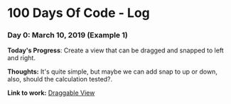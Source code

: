 # 100 Days Of Code - Log

### Day 0: March 10, 2019 (Example 1)

**Today's Progress**: Create a view that can be dragged and snapped to left and right.

**Thoughts:** It's quite simple, but maybe we can add snap to up or down, also, should the calculation tested?.

**Link to work:** [Draggable View](https://github.com/mantovanirian/DraggableView/commit/6410f40ea49a0f13affdc14663f3145289eefe6b)
